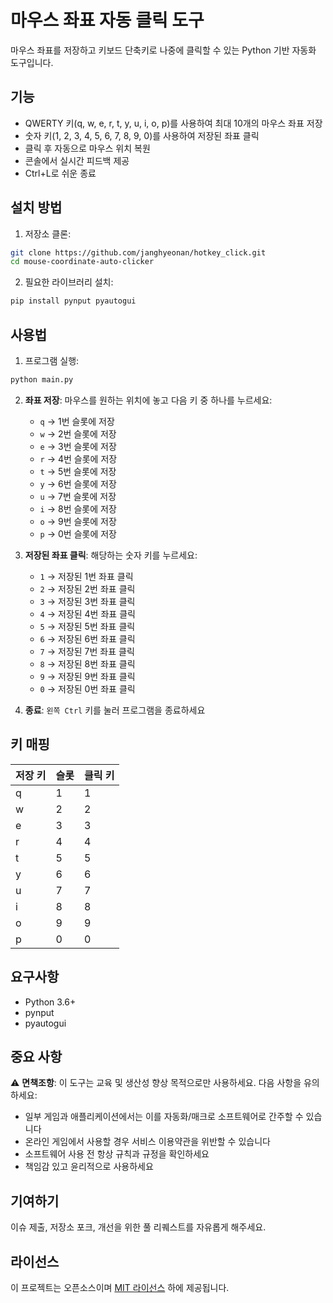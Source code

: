 # 마우스 좌표 자동 클릭 도구

마우스 좌표를 저장하고 키보드 단축키로 나중에 클릭할 수 있는 Python 기반 자동화 도구입니다.

## 기능

- QWERTY 키(q, w, e, r, t, y, u, i, o, p)를 사용하여 최대 10개의 마우스 좌표 저장
- 숫자 키(1, 2, 3, 4, 5, 6, 7, 8, 9, 0)를 사용하여 저장된 좌표 클릭
- 클릭 후 자동으로 마우스 위치 복원
- 콘솔에서 실시간 피드백 제공
- Ctrl+L로 쉬운 종료

## 설치 방법

1. 저장소 클론:
```bash
git clone https://github.com/janghyeonan/hotkey_click.git
cd mouse-coordinate-auto-clicker
```

2. 필요한 라이브러리 설치:
```bash
pip install pynput pyautogui
```

## 사용법

1. 프로그램 실행:
```bash
python main.py
```

2. **좌표 저장**: 마우스를 원하는 위치에 놓고 다음 키 중 하나를 누르세요:
   - `q` → 1번 슬롯에 저장
   - `w` → 2번 슬롯에 저장
   - `e` → 3번 슬롯에 저장
   - `r` → 4번 슬롯에 저장
   - `t` → 5번 슬롯에 저장
   - `y` → 6번 슬롯에 저장
   - `u` → 7번 슬롯에 저장
   - `i` → 8번 슬롯에 저장
   - `o` → 9번 슬롯에 저장
   - `p` → 0번 슬롯에 저장

3. **저장된 좌표 클릭**: 해당하는 숫자 키를 누르세요:
   - `1` → 저장된 1번 좌표 클릭
   - `2` → 저장된 2번 좌표 클릭
   - `3` → 저장된 3번 좌표 클릭
   - `4` → 저장된 4번 좌표 클릭
   - `5` → 저장된 5번 좌표 클릭
   - `6` → 저장된 6번 좌표 클릭
   - `7` → 저장된 7번 좌표 클릭
   - `8` → 저장된 8번 좌표 클릭
   - `9` → 저장된 9번 좌표 클릭
   - `0` → 저장된 0번 좌표 클릭

4. **종료**: `왼쪽 Ctrl` 키를 눌러 프로그램을 종료하세요

## 키 매핑

| 저장 키 | 슬롯 | 클릭 키 |
|---------|------|---------|
| q       | 1    | 1       |
| w       | 2    | 2       |
| e       | 3    | 3       |
| r       | 4    | 4       |
| t       | 5    | 5       |
| y       | 6    | 6       |
| u       | 7    | 7       |
| i       | 8    | 8       |
| o       | 9    | 9       |
| p       | 0    | 0       |

## 요구사항

- Python 3.6+
- pynput
- pyautogui

## 중요 사항

⚠️ **면책조항**: 이 도구는 교육 및 생산성 향상 목적으로만 사용하세요. 다음 사항을 유의하세요:
- 일부 게임과 애플리케이션에서는 이를 자동화/매크로 소프트웨어로 간주할 수 있습니다
- 온라인 게임에서 사용할 경우 서비스 이용약관을 위반할 수 있습니다
- 소프트웨어 사용 전 항상 규칙과 규정을 확인하세요
- 책임감 있고 윤리적으로 사용하세요

## 기여하기

이슈 제출, 저장소 포크, 개선을 위한 풀 리퀘스트를 자유롭게 해주세요.

## 라이선스

이 프로젝트는 오픈소스이며 [MIT 라이선스](LICENSE) 하에 제공됩니다.
